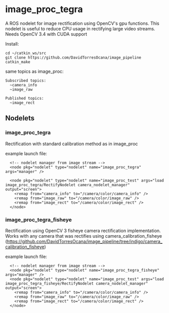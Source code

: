 # image_proc_tegra

A ROS nodelet for image rectification using OpenCV's gpu functions. This nodelet is useful to reduce CPU usage in rectifying large video streams.
Needs OpenCV 3.4 with CUDA support


Install:

```
cd ~/catkin_ws/src
git clone https://github.com/DavidTorresOcana/image_pipeline
catkin_make
```

same topics as image_proc:

```
Subscribed topics:
  ~camera_info
  ~image_raw

Published topics:
  ~image_rect
```

## Nodelets 
### image_proc_tegra
Rectification with standard calibration method as in image_proc

example launch file:

```
  <!-- nodelet manager from image stream -->
  <node pkg="nodelet" type="nodelet" name="image_proc_tegra"  args="manager" />
  
  <node pkg="nodelet" type="nodelet" name="image_proc_test" args="load image_proc_tegra/RectifyNodelet camera_nodelet_manager" output="screen">
    <remap from="camera_info" to="/camera/color/camera_info" />
    <remap from="image_raw" to="/camera/color/image_raw" />
    <remap from="image_rect" to="/camera/color/image_rect" />
  </node>
```
### image_proc_tegra_fisheye
Rectification using OpenCV 3 fisheye camera rectification implementation. Works with any camera that was rectifies using camera_calibration_fisheye (https://github.com/DavidTorresOcana/image_pipeline/tree/indigo/camera_calibration_fisheye)

example launch file:
```
  <!-- nodelet manager from image stream -->
  <node pkg="nodelet" type="nodelet" name="image_proc_tegra_fisheye"  args="manager" />
  <node pkg="nodelet" type="nodelet" name="image_proc_test" args="load image_proc_tegra_fisheye/RectifyNodelet camera_nodelet_manager" output="screen">
    <remap from="camera_info" to="/camera/color/camera_info" />
    <remap from="image_raw" to="/camera/color/image_raw" />
    <remap from="image_rect" to="/camera/color/image_rect" />
  </node>
```
